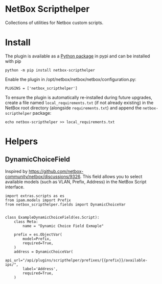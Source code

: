 # NetBox Scripthelper

Collections of utilities for Netbox custom scripts.

# Install
The plugin is available as a [Python package](https://pypi.org/project/netbox-scripthelper/) in pypi and can be installed with pip
```
python -m pip install netbox-scripthelper
```

Enable the plugin in /opt/netbox/netbox/netbox/configuration.py:
```
PLUGINS = ['netbox_scripthelper']
```

To ensure the plugin is automatically re-installed during future upgrades, create a file named `local_requirements.txt` (if not already existing) in the NetBox root directory (alongside `requirements.txt`) and append the `netbox-scripthelper` package:

```no-highlight
echo netbox-scripthelper >> local_requirements.txt
```

# Helpers

## DynamicChoiceField

Inspired by https://github.com/netbox-community/netbox/discussions/9326.
This field allows you to select available models (such as VLAN, Prefix, Address) in the NetBox Script interface.

```
import extras.scripts as es
from ipam.models import Prefix
from netbox_scripthelper.fields import DynamicChoiceVar


class ExampleDynamicChoiceField(es.Script):
    class Meta:
        name = "Dynamic Choice Field Exmaple"

    prefix = es.ObjectVar(
        model=Prefix,
        required=True,
    )
    address = DynamicChoiceVar(
        api_url="/api/plugins/scripthelper/prefixes/{{prefix}}/available-ips/",
        label='Address',
        required=True,
    )

```